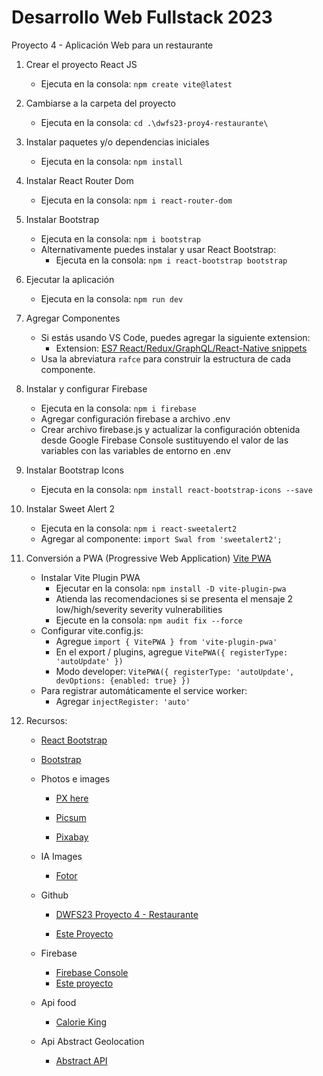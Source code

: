 # Desarrollo Web Fullstack 2023

Proyecto 4 - Aplicación Web para un restaurante

1. Crear el proyecto React JS
    - Ejecuta en la consola: `npm create vite@latest`

2. Cambiarse a la carpeta del proyecto
    - Ejecuta en la consola: `cd .\dwfs23-proy4-restaurante\`

3. Instalar paquetes y/o dependencias iniciales
    - Ejecuta en la consola: `npm install`

4. Instalar React Router Dom
    - Ejecuta en la consola: `npm i react-router-dom`

5. Instalar Bootstrap
    - Ejecuta en la consola: `npm i bootstrap`
    - Alternativamente puedes instalar y usar React Bootstrap:
      - Ejecuta en la consola: `npm i react-bootstrap bootstrap`

6. Ejecutar la aplicación
    - Ejecuta en la consola: `npm run dev`

7. Agregar Componentes
    - Si estás usando VS Code, puedes agregar la siguiente extension:
      - Extension: [ES7 React/Redux/GraphQL/React-Native snippets](https://marketplace.visualstudio.com/items?itemName=dsznajder.es7-react-js-snippets)
    - Usa la abreviatura `rafce` para construir la estructura de cada componente.

8. Instalar y configurar Firebase
    - Ejecuta en la consola: `npm i firebase`
    - Agregar configuración firebase a archivo .env
    - Crear archivo firebase.js y actualizar la configuración obtenida desde Google Firebase Console sustituyendo el valor de las variables con las variables de entorno en .env

9. Instalar Bootstrap Icons
    - Ejecuta en la consola: `npm install react-bootstrap-icons --save`

10. Instalar Sweet Alert 2
    - Ejecuta en la consola: `npm i react-sweetalert2`
    - Agregar al componente: `import Swal from 'sweetalert2';`

11. Conversión a PWA (Progressive Web Application)
    [Vite PWA](https://vite-pwa-org.netlify.app/guide/pwa-minimal-requirements.html)
    - Instalar Vite Plugin PWA  
        - Ejecutar en la consola: `npm install -D vite-plugin-pwa`
        - Atienda las recomendaciones si se presenta el mensaje 2 low/high/severity severity vulnerabilities
        - Ejecute en la consola: `npm audit fix --force`
    - Configurar vite.config.js:
        - Agregue `import { VitePWA } from 'vite-plugin-pwa'`
        - En el export / plugins, agregue `VitePWA({ registerType: 'autoUpdate' })`
        - Modo developer: `VitePWA({ registerType: 'autoUpdate', devOptions: {enabled: true} })`
    - Para registrar automáticamente el service worker:
        - Agregar `injectRegister: 'auto'`

11. Recursos:
    - [React Bootstrap](https://react-bootstrap.netlify.app/)

    - [Bootstrap](https://getbootstrap.com/docs/5.0/getting-started/introduction/)

    - Photos e images
        - [PX here](https://pxhere.com/)

        - [Picsum](https://picsum.photos/)

        - [Pixabay](https://pixabay.com/photos/)

    - IA Images
        - [Fotor](https://www.fotor.com/images/create)

    - Github

        - [DWFS23 Proyecto 4 - Restaurante](https://github.com/U-Camp/BOOT-M2-SEM16-PROY4)

        - [Este Proyecto](https://github.com/MarioLara76/dwfs23-proy4-tonyspizza)

    - Firebase
        - [Firebase Console](https://console.firebase.google.com/)
        - [Este proyecto](https://console.firebase.google.com/u/0/project/dwfs23-demo/overview)

    - Api food
        - [Calorie King](https://www.calorieking.com/us/es/developers/food-api/documentation/#food-ordering-and-grouping)

    - Api Abstract Geolocation
        - [Abstract API](https://app.abstractapi.com/api/email-validation/tester)